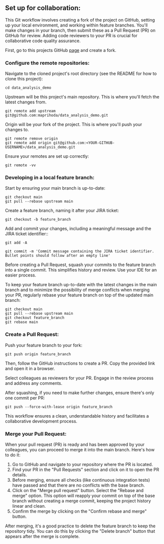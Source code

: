 
## Set up for collaboration:

This Git workflow involves creating a fork of the project on GitHub, setting up your local environment, 
and working within feature branches. You'll make changes in your branch, then submit these as a Pull Request (PR) 
on GitHub for review. Adding code reviewers to your PR is crucial for collaborative code quality assurance. 

First, go to this projects GitHub [page](https://github.com/maprihoda/data_analysis_demo/tree/main) and create a fork.


### Configure the remote repositories:

Navigate to the cloned project's root directory (see the README for how to clone this project):

    cd data_analysis_demo

Upstream will be this project's main repository. This is where you'll fetch the latest changes from.

    git remote add upstream git@github.com:maprihoda/data_analysis_demo.git

Origin will be your fork of the project. This is where you'll push your changes to.

    git remote remove origin
    git remote add origin git@github.com:<YOUR-GITHUB-USERNAME>/data_analysis_demo.git


Ensure your remotes are set up correctly:

    git remote -vv


### Developing in a local feature branch:

Start by ensuring your main branch is up-to-date:

    git checkout main
    git pull --rebase upstream main

Create a feature branch, naming it after your JIRA ticket:

    git checkout -b feature_branch

Add and commit your changes, including a meaningful message and the JIRA ticket identifier::

    git add -A

    git commit -m 'Commit message containing the JIRA ticket identifier. Bullet points should follow after an empty line'


Before creating a Pull Request, squash your commits to the feature branch into a single commit. This simplifies history 
and review. Use your IDE for an easier process.

To keep your feature branch up-to-date with the latest changes in the main branch and to minimize 
the possibility of merge conflicts when merging your PR, regularly rebase your feature branch 
on top of the updated main branch:

    git checkout main
    git pull --rebase upstream main
    git checkout feature_branch
    git rebase main


### Create a Pull Request:

Push your feature branch to your fork:

    git push origin feature_branch

Then, follow the GitHub instructions to create a PR. Copy the provided link and open it in a browser.

Select colleagues as reviewers for your PR. Engage in the review process and address any comments.

After squashing, if you need to make further changes, ensure there's only one commit per PR:

    git push --force-with-lease origin feature_branch

This workflow ensures a clean, understandable history and facilitates a collaborative development process.


### Merge your Pull Request:

When your pull request (PR) is ready and has been approved by your colleagues, you can proceed to merge it 
into the main branch. Here's how to do it:

1. Go to GitHub and navigate to your repository where the PR is located.
2. Find your PR in the "Pull Requests" section and click on it to open the PR details.
3. Before merging, ensure all checks (like continuous integration tests) have passed 
and that there are no conflicts with the base branch.
4. Click on the "Merge pull request" button. Select the "Rebase and merge" option. 
This option will reapply your commit on top of the base branch without creating a merge commit, 
keeping the project history linear and clean.
5. Confirm the merge by clicking on the "Confirm rebase and merge" button.

After merging, it's a good practice to delete the feature branch to keep the repository tidy. You can do this 
by clicking the "Delete branch" button that appears after the merge is complete.
